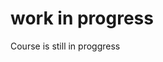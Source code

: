 <!-- https://github.com/adam-p/markdown-here/wiki/Markdown-Cheatsheet -->

work in progress		
=================
Course is still in proggress